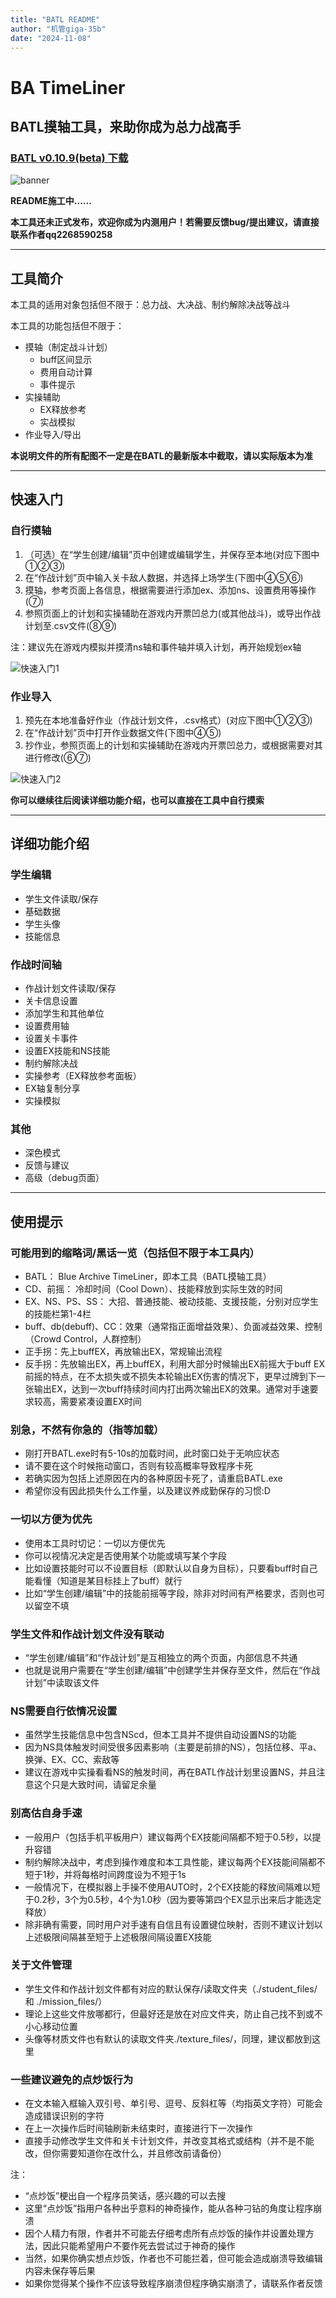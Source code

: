```yaml
---
title: "BATL README"
author: "机管giga-35b"
date: "2024-11-08"
---
```


# BA TimeLiner

## BATL摸轴工具，来助你成为总力战高手

### [BATL v0.10.9(beta) 下载](https://github.com/giga-35b/BA_TimeLiner/raw/refs/heads/main/download/BATL_v0.10.9_beta.zip)

<!-- 
### —— 警告 ——
在本项目中你将看到包括但不限于以下内容：

- 没接受过专业训练的民科程序员
- 堆了两个多月的屎山代码
- 灾难级别的项目管理与开发计划
- 基于bug来运行的神必程序
- 美术生看了要发动二战的ui设计

民科程序员 屎山代码 灾难级管理 bug 美术生看了要发动二战.jpg
-->

![banner](./rm_img/20241031_BATL_README_banner_2.png)

**README施工中......**

**本工具还未正式发布，欢迎你成为内测用户！若需要反馈bug/提出建议，请直接联系作者qq2268590258**


----------


## 工具简介

本工具的适用对象包括但不限于：总力战、大决战、制约解除决战等战斗

本工具的功能包括但不限于：

- 摸轴（制定战斗计划）
	- buff区间显示
	- 费用自动计算
	- 事件提示
- 实操辅助
	- EX释放参考
	- 实战模拟
- 作业导入/导出

**本说明文件的所有配图不一定是在BATL的最新版本中截取，请以实际版本为准**


----------


## 快速入门

### 自行摸轴

1. （可选）在“学生创建/编辑”页中创建或编辑学生，并保存至本地(对应下图中①②③)
2. 在“作战计划”页中输入关卡敌人数据，并选择上场学生(下图中④⑤⑥)
3. 摸轴，参考页面上各信息，根据需要进行添加ex、添加ns、设置费用等操作(⑦)
4. 参照页面上的计划和实操辅助在游戏内开票凹总力(或其他战斗)，或导出作战计划至.csv文件(⑧⑨)

注：建议先在游戏内模拟并摸清ns轴和事件轴并填入计划，再开始规划ex轴

![快速入门1](./rm_img/quick_intro_2.png)

### 作业导入

1. 预先在本地准备好作业（作战计划文件，.csv格式）(对应下图中①②③)
2. 在“作战计划”页中打开作业数据文件(下图中④⑤)
3. 抄作业，参照页面上的计划和实操辅助在游戏内开票凹总力，或根据需要对其进行修改(⑥⑦)

![快速入门2](./rm_img/quick_intro_3.png)

**你可以继续往后阅读详细功能介绍，也可以直接在工具中自行摸索**


----------


## 详细功能介绍

### 学生编辑

- 学生文件读取/保存
- 基础数据
- 学生头像
- 技能信息

### 作战时间轴

- 作战计划文件读取/保存
- 关卡信息设置
- 添加学生和其他单位
- 设置费用轴
- 设置关卡事件
- 设置EX技能和NS技能
- 制约解除决战
- 实操参考（EX释放参考面板）
- EX轴复制分享
- 实操模拟

### 其他

- 深色模式
- 反馈与建议
- 高级（debug页面）


----------


## 使用提示

### 可能用到的缩略词/黑话一览（包括但不限于本工具内）

- BATL： Blue Archive TimeLiner，即本工具（BATL摸轴工具）
- CD、前摇：  冷却时间（Cool Down）、技能释放到实际生效的时间
- EX、NS、PS、SS： 大招、普通技能、被动技能、支援技能，分别对应学生的技能栏第1-4栏
- buff、db(debuff)、CC：效果（通常指正面增益效果）、负面减益效果、控制（Crowd Control，人群控制）
- 正手拐：先上buffEX，再放输出EX，常规输出流程
- 反手拐：先放输出EX，再上buffEX，利用大部分时候输出EX前摇大于buff EX前摇的特点，在不太损失或不损失本轮输出EX伤害的情况下，更早过牌到下一张输出EX，达到一次buff持续时间内打出两次输出EX的效果。通常对手速要求较高，需要紧凑设置EX时间

### 别急，不然有你急的（指等加载）

- 刚打开BATL.exe时有5-10s的加载时间，此时窗口处于无响应状态
- 请不要在这个时候拖动窗口，否则有较高概率导致程序卡死
- 若确实因为包括上述原因在内的各种原因卡死了，请重启BATL.exe
- 希望你没有因此损失什么工作量，以及建议养成勤保存的习惯:D

### 一切以方便为优先

- 使用本工具时切记：一切以方便优先
- 你可以视情况决定是否使用某个功能或填写某个字段
- 比如设置技能时可以不设置目标（即默认以自身为目标），只要看buff时自己能看懂（知道是某目标挂上了buff）就行
- 比如“学生创建/编辑”中的技能前摇等字段，除非对时间有严格要求，否则也可以留空不填

### 学生文件和作战计划文件没有联动

- “学生创建/编辑”和“作战计划”是互相独立的两个页面，内部信息不共通
- 也就是说用户需要在“学生创建/编辑”中创建学生并保存至文件，然后在“作战计划”中读取该文件

### NS需要自行依情况设置

- 虽然学生技能信息中包含NScd，但本工具并不提供自动设置NS的功能
- 因为NS具体触发时间受很多因素影响（主要是前排的NS），包括位移、平a、换弹、EX、CC、索敌等
- 建议在游戏中实操看看NS的触发时间，再在BATL作战计划里设置NS，并且注意这个只是大致时间，请留足余量

### 别高估自身手速

- 一般用户（包括手机平板用户）建议每两个EX技能间隔都不短于0.5秒，以提升容错
- 制约解除决战中，考虑到操作难度和本工具性能，建议每两个EX技能间隔都不短于1秒，并将每格时间跨度设为不短于1s
- 一般情况下，在模拟器上手操不使用AUTO时，2个EX技能的释放间隔难以短于0.2秒，3个为0.5秒，4个为1.0秒（因为要等第四个EX显示出来后才能选定释放）
- 除非确有需要，同时用户对手速有自信且有设置键位映射，否则不建议计划以上述极限间隔甚至短于上述极限间隔设置EX技能

### 关于文件管理

- 学生文件和作战计划文件都有对应的默认保存/读取文件夹（./student\_files/ 和 ./mission\_files/）
- 理论上这些文件放哪都行，但最好还是放在对应文件夹，防止自己找不到或不小心移动位置
- 头像等材质文件也有默认的读取文件夹./texture\_files/，同理，建议都放到这里

### 一些建议避免的点炒饭行为

- 在文本输入框输入双引号、单引号、逗号、反斜杠等（均指英文字符）可能会造成错误识别的字符
- 在上一次操作后时间轴刷新未结束时，直接进行下一次操作
- 直接手动修改学生文件和关卡计划文件，并改变其格式或结构（并不是不能改，但你需要知道你在改什么，并且修改前请备份）


注：

- “点炒饭”梗出自一个程序员笑话，感兴趣的可以去搜
- 这里“点炒饭”指用户各种出乎意料的神奇操作，能从各种刁钻的角度让程序崩溃
- 因个人精力有限，作者并不可能去仔细考虑所有点炒饭的操作并设置处理方法，因此只能希望用户不要作死去尝试过于神奇的操作
- 当然，如果你确实想点炒饭，作者也不可能拦着，但可能会造成崩溃导致编辑内容未保存等后果
- 如果你觉得某个操作不应该导致程序崩溃但程序确实崩溃了，请联系作者反馈

<!--
一个测试工程师走进一家酒吧，要了一杯啤酒
<br>一个测试工程师走进一家酒吧，要了一杯咖啡
<br>一个测试工程师走进一家酒吧，要了0.7杯啤酒
<br>一个测试工程师走进一家酒吧，要了-1杯啤酒
<br>一个测试工程师走进一家酒吧，要了2^32杯啤酒
<br>一个测试工程师走进一家酒吧，要了一杯洗脚水
<br>一个测试工程师走进一家酒吧，要了一杯蜥蜴
<br>一个测试工程师走进一家酒吧，要了一份asdfQwer@24dg!&*(@
<br>一个测试工程师走进一家酒吧，什么也没要
<br>一个测试工程师走进家酒吧，又走出去又从窗户进来又从后门出去从下水道钻进来
<br>一个测试工程师走进家酒吧，又走出去又进来又出去又进来又出去，最后在外面把老板打了一顿
<br>一个测试工程师走进一
<br>一个测试工程师走进一家酒吧，要了一杯烫烫烫的锟斤拷
<br>一个测试工程师走进一家酒吧，要了NaN杯Null
<br>1T测试工程师冲进一家酒吧，要了500T啤酒咖啡洗脚水野猫狼牙棒奶茶
<br>1T测试工程师把酒吧拆了
<br>一个测试工程师化装成老板走进一家酒吧，要了500杯啤酒，并且不付钱
<br>一万个测试工程师在酒吧外呼啸而过
<br>一个测试工程师走进一家酒吧，要了一杯啤酒‘;DROPTABLE酒吧
<br>测试工程师们满意地离开了酒吧
<br>
<br>然后一名顾客点了一份炒饭，酒吧炸了
-->